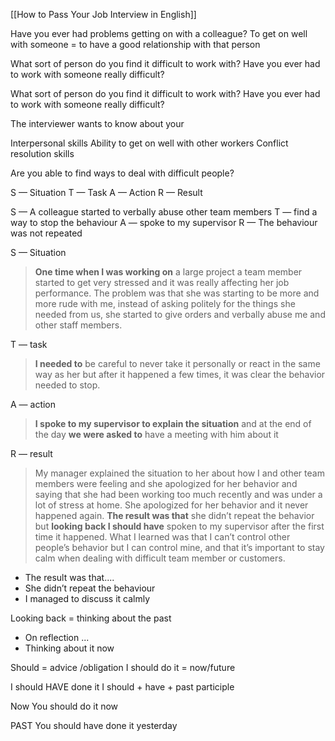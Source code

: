 [[How to Pass Your Job Interview in English]]

Have you ever had problems getting on with a colleague?
To get on well with someone = to have a good relationship with that person

What sort of person do you find it difficult to work with?
Have you ever had to work with someone really difficult?

What sort of person do you find it difficult to work with?
Have you ever had to work with someone really difficult?

The interviewer wants to
know about your

Interpersonal skills
Ability to get on well with other workers 
Conflict resolution skills

Are you able to find ways to deal with difficult people?

S — Situation
T — Task
A — Action
R — Result

S — A colleague started to verbally abuse other team members
T — find a way to stop the behaviour
A — spoke to my supervisor
R — The behaviour was not repeated

S — Situation

>**One time when I was working on** a large project a team member started to get very stressed and it was really affecting her job performance. The problem was that she was starting to be more and more rude with me, instead of asking politely for the things she needed from us, she started to give orders and verbally abuse me and other staff members. 

T — task

>**I needed to** be careful to never take it personally or react in the same way as her but after it happened a few times, it was clear the behavior needed to stop.

A — action

>**I spoke to my supervisor to explain the situation** and at the end of the day **we were asked to** have a meeting with him about it

R — result

>My manager explained the situation to her about how I and other team members were feeling and she apologized for her behavior and saying that she had been working too much recently and was under a lot of stress at home. She apologized for her behavior and it never happened again. **The result was that** she didn’t repeat the behavior but **looking back I should have** spoken to my supervisor after the first time it happened. What I learned was that I can’t control other people’s behavior but I can control mine, and that it’s important to stay calm when dealing with difficult team member or customers.

- The result was that....
- She didn’t repeat the behaviour
- I managed to discuss it calmly

Looking back = thinking about the past
- On reflection ...
- Thinking about it now

Should = advice /obligation
I should do it = now/future

I should HAVE done it
I should + have + past participle

Now
You should do it now

PAST
You should have done it yesterday